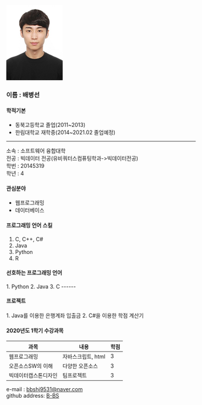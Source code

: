 <img src=bbs.jpg width=150 height=200>
<h3>이름 : 배병선</h3>

<h4>학적기본</h4>

* 동북고등학교 졸업(2011~2013)  
* 한림대학교 재학중(2014~2021.02 졸업예정)  

---  

소속 : 소프트웨어 융합대학  
전공 : 빅데이터 전공(유비쿼터스컴퓨팅학과->빅데이터전공)  
학번 : 20145319    
학년 : 4   


<h4>관심분야</h4>

* 웹프로그래밍  
* 데이터베이스  

<h4>프로그래밍 언어 스킬</h4>   

1. C, C++, C#      
2. Java    
3. Python    
4. R    

<h4>선호하는 프로그래밍 언어</h4>   
1. Python 2. Java 3. C  
------

<h4>프로젝트</h4>
1. Java를 이용한 은행계좌 입출금
2. C#을 이용한 학점 계산기


<h4>2020년도 1학기 수강과목</h4>   

|과목|내용|학점|
|---|---|---|
|웹프로그래밍|자바스크립트, html|3|   
|오픈소스SW의 이해|다양한 오픈소스|3|   
|빅데이터캡스톤디자인|팀프로젝트|3|   

e-mail : bbshj9531@naver.com    
github address: [B-BS][github]  

[github]:http://github.com/bbshj9531   


